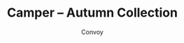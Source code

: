---
title: 'Camper – Autumn Collection'
author: Convoy
project_image_path: '/images/gallery/camper-autumn-collection.jpeg'
external_url: 'http://www.camper.com/en_US/content/autumn-winter-15#!/planet/alaska'
---